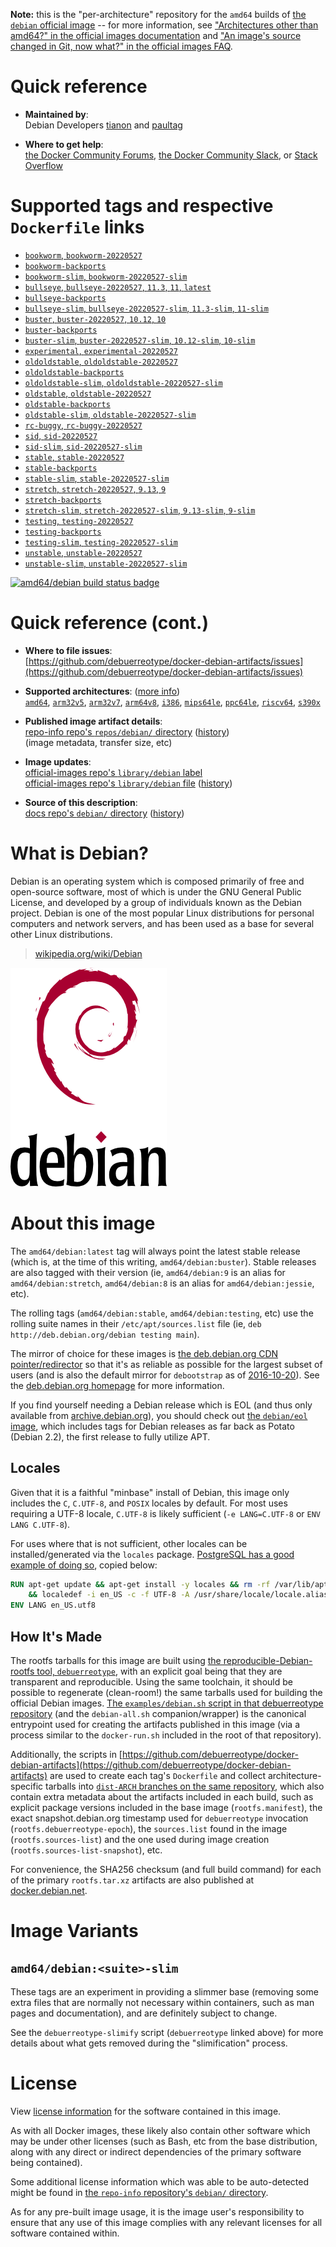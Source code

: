 <!--

********************************************************************************

WARNING:

    DO NOT EDIT "debian/README.md"

    IT IS AUTO-GENERATED

    (from the other files in "debian/" combined with a set of templates)

********************************************************************************

-->

**Note:** this is the "per-architecture" repository for the `amd64` builds of [the `debian` official image](https://hub.docker.com/_/debian) -- for more information, see ["Architectures other than amd64?" in the official images documentation](https://github.com/docker-library/official-images#architectures-other-than-amd64) and ["An image's source changed in Git, now what?" in the official images FAQ](https://github.com/docker-library/faq#an-images-source-changed-in-git-now-what).

# Quick reference

-	**Maintained by**:  
	Debian Developers [tianon](https://qa.debian.org/developer.php?login=tianon) and [paultag](https://qa.debian.org/developer.php?login=paultag)

-	**Where to get help**:  
	[the Docker Community Forums](https://forums.docker.com/), [the Docker Community Slack](https://dockr.ly/slack), or [Stack Overflow](https://stackoverflow.com/search?tab=newest&q=docker)

# Supported tags and respective `Dockerfile` links

-	[`bookworm`, `bookworm-20220527`](https://github.com/debuerreotype/docker-debian-artifacts/blob/337f494fae12a1db13a003cea38e74f43d312ee6/bookworm/Dockerfile)
-	[`bookworm-backports`](https://github.com/debuerreotype/docker-debian-artifacts/blob/337f494fae12a1db13a003cea38e74f43d312ee6/bookworm/backports/Dockerfile)
-	[`bookworm-slim`, `bookworm-20220527-slim`](https://github.com/debuerreotype/docker-debian-artifacts/blob/337f494fae12a1db13a003cea38e74f43d312ee6/bookworm/slim/Dockerfile)
-	[`bullseye`, `bullseye-20220527`, `11.3`, `11`, `latest`](https://github.com/debuerreotype/docker-debian-artifacts/blob/337f494fae12a1db13a003cea38e74f43d312ee6/bullseye/Dockerfile)
-	[`bullseye-backports`](https://github.com/debuerreotype/docker-debian-artifacts/blob/337f494fae12a1db13a003cea38e74f43d312ee6/bullseye/backports/Dockerfile)
-	[`bullseye-slim`, `bullseye-20220527-slim`, `11.3-slim`, `11-slim`](https://github.com/debuerreotype/docker-debian-artifacts/blob/337f494fae12a1db13a003cea38e74f43d312ee6/bullseye/slim/Dockerfile)
-	[`buster`, `buster-20220527`, `10.12`, `10`](https://github.com/debuerreotype/docker-debian-artifacts/blob/337f494fae12a1db13a003cea38e74f43d312ee6/buster/Dockerfile)
-	[`buster-backports`](https://github.com/debuerreotype/docker-debian-artifacts/blob/337f494fae12a1db13a003cea38e74f43d312ee6/buster/backports/Dockerfile)
-	[`buster-slim`, `buster-20220527-slim`, `10.12-slim`, `10-slim`](https://github.com/debuerreotype/docker-debian-artifacts/blob/337f494fae12a1db13a003cea38e74f43d312ee6/buster/slim/Dockerfile)
-	[`experimental`, `experimental-20220527`](https://github.com/debuerreotype/docker-debian-artifacts/blob/337f494fae12a1db13a003cea38e74f43d312ee6/experimental/Dockerfile)
-	[`oldoldstable`, `oldoldstable-20220527`](https://github.com/debuerreotype/docker-debian-artifacts/blob/337f494fae12a1db13a003cea38e74f43d312ee6/oldoldstable/Dockerfile)
-	[`oldoldstable-backports`](https://github.com/debuerreotype/docker-debian-artifacts/blob/337f494fae12a1db13a003cea38e74f43d312ee6/oldoldstable/backports/Dockerfile)
-	[`oldoldstable-slim`, `oldoldstable-20220527-slim`](https://github.com/debuerreotype/docker-debian-artifacts/blob/337f494fae12a1db13a003cea38e74f43d312ee6/oldoldstable/slim/Dockerfile)
-	[`oldstable`, `oldstable-20220527`](https://github.com/debuerreotype/docker-debian-artifacts/blob/337f494fae12a1db13a003cea38e74f43d312ee6/oldstable/Dockerfile)
-	[`oldstable-backports`](https://github.com/debuerreotype/docker-debian-artifacts/blob/337f494fae12a1db13a003cea38e74f43d312ee6/oldstable/backports/Dockerfile)
-	[`oldstable-slim`, `oldstable-20220527-slim`](https://github.com/debuerreotype/docker-debian-artifacts/blob/337f494fae12a1db13a003cea38e74f43d312ee6/oldstable/slim/Dockerfile)
-	[`rc-buggy`, `rc-buggy-20220527`](https://github.com/debuerreotype/docker-debian-artifacts/blob/337f494fae12a1db13a003cea38e74f43d312ee6/rc-buggy/Dockerfile)
-	[`sid`, `sid-20220527`](https://github.com/debuerreotype/docker-debian-artifacts/blob/337f494fae12a1db13a003cea38e74f43d312ee6/sid/Dockerfile)
-	[`sid-slim`, `sid-20220527-slim`](https://github.com/debuerreotype/docker-debian-artifacts/blob/337f494fae12a1db13a003cea38e74f43d312ee6/sid/slim/Dockerfile)
-	[`stable`, `stable-20220527`](https://github.com/debuerreotype/docker-debian-artifacts/blob/337f494fae12a1db13a003cea38e74f43d312ee6/stable/Dockerfile)
-	[`stable-backports`](https://github.com/debuerreotype/docker-debian-artifacts/blob/337f494fae12a1db13a003cea38e74f43d312ee6/stable/backports/Dockerfile)
-	[`stable-slim`, `stable-20220527-slim`](https://github.com/debuerreotype/docker-debian-artifacts/blob/337f494fae12a1db13a003cea38e74f43d312ee6/stable/slim/Dockerfile)
-	[`stretch`, `stretch-20220527`, `9.13`, `9`](https://github.com/debuerreotype/docker-debian-artifacts/blob/337f494fae12a1db13a003cea38e74f43d312ee6/stretch/Dockerfile)
-	[`stretch-backports`](https://github.com/debuerreotype/docker-debian-artifacts/blob/337f494fae12a1db13a003cea38e74f43d312ee6/stretch/backports/Dockerfile)
-	[`stretch-slim`, `stretch-20220527-slim`, `9.13-slim`, `9-slim`](https://github.com/debuerreotype/docker-debian-artifacts/blob/337f494fae12a1db13a003cea38e74f43d312ee6/stretch/slim/Dockerfile)
-	[`testing`, `testing-20220527`](https://github.com/debuerreotype/docker-debian-artifacts/blob/337f494fae12a1db13a003cea38e74f43d312ee6/testing/Dockerfile)
-	[`testing-backports`](https://github.com/debuerreotype/docker-debian-artifacts/blob/337f494fae12a1db13a003cea38e74f43d312ee6/testing/backports/Dockerfile)
-	[`testing-slim`, `testing-20220527-slim`](https://github.com/debuerreotype/docker-debian-artifacts/blob/337f494fae12a1db13a003cea38e74f43d312ee6/testing/slim/Dockerfile)
-	[`unstable`, `unstable-20220527`](https://github.com/debuerreotype/docker-debian-artifacts/blob/337f494fae12a1db13a003cea38e74f43d312ee6/unstable/Dockerfile)
-	[`unstable-slim`, `unstable-20220527-slim`](https://github.com/debuerreotype/docker-debian-artifacts/blob/337f494fae12a1db13a003cea38e74f43d312ee6/unstable/slim/Dockerfile)

[![amd64/debian build status badge](https://img.shields.io/jenkins/s/https/doi-janky.infosiftr.net/job/multiarch/job/amd64/job/debian.svg?label=amd64/debian%20%20build%20job)](https://doi-janky.infosiftr.net/job/multiarch/job/amd64/job/debian/)

# Quick reference (cont.)

-	**Where to file issues**:  
	[https://github.com/debuerreotype/docker-debian-artifacts/issues](https://github.com/debuerreotype/docker-debian-artifacts/issues)

-	**Supported architectures**: ([more info](https://github.com/docker-library/official-images#architectures-other-than-amd64))  
	[`amd64`](https://hub.docker.com/r/amd64/debian/), [`arm32v5`](https://hub.docker.com/r/arm32v5/debian/), [`arm32v7`](https://hub.docker.com/r/arm32v7/debian/), [`arm64v8`](https://hub.docker.com/r/arm64v8/debian/), [`i386`](https://hub.docker.com/r/i386/debian/), [`mips64le`](https://hub.docker.com/r/mips64le/debian/), [`ppc64le`](https://hub.docker.com/r/ppc64le/debian/), [`riscv64`](https://hub.docker.com/r/riscv64/debian/), [`s390x`](https://hub.docker.com/r/s390x/debian/)

-	**Published image artifact details**:  
	[repo-info repo's `repos/debian/` directory](https://github.com/docker-library/repo-info/blob/master/repos/debian) ([history](https://github.com/docker-library/repo-info/commits/master/repos/debian))  
	(image metadata, transfer size, etc)

-	**Image updates**:  
	[official-images repo's `library/debian` label](https://github.com/docker-library/official-images/issues?q=label%3Alibrary%2Fdebian)  
	[official-images repo's `library/debian` file](https://github.com/docker-library/official-images/blob/master/library/debian) ([history](https://github.com/docker-library/official-images/commits/master/library/debian))

-	**Source of this description**:  
	[docs repo's `debian/` directory](https://github.com/docker-library/docs/tree/master/debian) ([history](https://github.com/docker-library/docs/commits/master/debian))

# What is Debian?

Debian is an operating system which is composed primarily of free and open-source software, most of which is under the GNU General Public License, and developed by a group of individuals known as the Debian project. Debian is one of the most popular Linux distributions for personal computers and network servers, and has been used as a base for several other Linux distributions.

> [wikipedia.org/wiki/Debian](https://en.wikipedia.org/wiki/Debian)

![logo](https://raw.githubusercontent.com/docker-library/docs/b449be7df57e9ed9086bb5821bfb5d6cdc5d67a4/debian/logo.png)

# About this image

The `amd64/debian:latest` tag will always point the latest stable release (which is, at the time of this writing, `amd64/debian:buster`). Stable releases are also tagged with their version (ie, `amd64/debian:9` is an alias for `amd64/debian:stretch`, `amd64/debian:8` is an alias for `amd64/debian:jessie`, etc).

The rolling tags (`amd64/debian:stable`, `amd64/debian:testing`, etc) use the rolling suite names in their `/etc/apt/sources.list` file (ie, `deb http://deb.debian.org/debian testing main`).

The mirror of choice for these images is [the deb.debian.org CDN pointer/redirector](https://deb.debian.org) so that it's as reliable as possible for the largest subset of users (and is also the default mirror for `debootstrap` as of [2016-10-20](https://anonscm.debian.org/cgit/d-i/debootstrap.git/commit/?id=9e8bc60ad1ccf3a25ce7890526b70059f3e770de)). See the [deb.debian.org homepage](https://deb.debian.org) for more information.

If you find yourself needing a Debian release which is EOL (and thus only available from [archive.debian.org](http://archive.debian.org)), you should check out [the `debian/eol` image](https://hub.docker.com/r/debian/eol/), which includes tags for Debian releases as far back as Potato (Debian 2.2), the first release to fully utilize APT.

## Locales

Given that it is a faithful "minbase" install of Debian, this image only includes the `C`, `C.UTF-8`, and `POSIX` locales by default. For most uses requiring a UTF-8 locale, `C.UTF-8` is likely sufficient (`-e LANG=C.UTF-8` or `ENV LANG C.UTF-8`).

For uses where that is not sufficient, other locales can be installed/generated via the `locales` package. [PostgreSQL has a good example of doing so](https://github.com/docker-library/postgres/blob/69bc540ecfffecce72d49fa7e4a46680350037f9/9.6/Dockerfile#L21-L24), copied below:

```dockerfile
RUN apt-get update && apt-get install -y locales && rm -rf /var/lib/apt/lists/* \
	&& localedef -i en_US -c -f UTF-8 -A /usr/share/locale/locale.alias en_US.UTF-8
ENV LANG en_US.utf8
```

## How It's Made

The rootfs tarballs for this image are built using [the reproducible-Debian-rootfs tool, `debuerreotype`](https://github.com/debuerreotype/debuerreotype), with an explicit goal being that they are transparent and reproducible. Using the same toolchain, it should be possible to regenerate (clean-room!) the same tarballs used for building the official Debian images. [The `examples/debian.sh` script in that debuerreotype repository](https://github.com/debuerreotype/debuerreotype/blob/master/examples/debian.sh) (and the `debian-all.sh` companion/wrapper) is the canonical entrypoint used for creating the artifacts published in this image (via a process similar to the `docker-run.sh` included in the root of that repository).

Additionally, the scripts in [https://github.com/debuerreotype/docker-debian-artifacts](https://github.com/debuerreotype/docker-debian-artifacts) are used to create each tag's `Dockerfile` and collect architecture-specific tarballs into [`dist-ARCH` branches on the same repository](https://github.com/debuerreotype/docker-debian-artifacts/branches), which also contain extra metadata about the artifacts included in each build, such as explicit package versions included in the base image (`rootfs.manifest`), the exact snapshot.debian.org timestamp used for `debuerreotype` invocation (`rootfs.debuerreotype-epoch`), the `sources.list` found in the image (`rootfs.sources-list`) and the one used during image creation (`rootfs.sources-list-snapshot`), etc.

For convenience, the SHA256 checksum (and full build command) for each of the primary `rootfs.tar.xz` artifacts are also published at [docker.debian.net](https://docker.debian.net/).

# Image Variants

## `amd64/debian:<suite>-slim`

These tags are an experiment in providing a slimmer base (removing some extra files that are normally not necessary within containers, such as man pages and documentation), and are definitely subject to change.

See the `debuerreotype-slimify` script (`debuerreotype` linked above) for more details about what gets removed during the "slimification" process.

# License

View [license information](https://www.debian.org/social_contract#guidelines) for the software contained in this image.

As with all Docker images, these likely also contain other software which may be under other licenses (such as Bash, etc from the base distribution, along with any direct or indirect dependencies of the primary software being contained).

Some additional license information which was able to be auto-detected might be found in [the `repo-info` repository's `debian/` directory](https://github.com/docker-library/repo-info/tree/master/repos/debian).

As for any pre-built image usage, it is the image user's responsibility to ensure that any use of this image complies with any relevant licenses for all software contained within.

